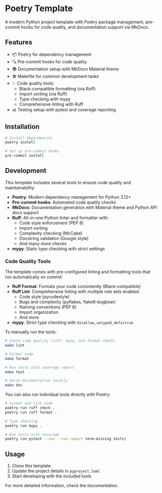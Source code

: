 # Poetry Template

A modern Python project template with Poetry package management, pre-commit hooks for code quality, and documentation support via MkDocs.

## Features

- 📦 Poetry for dependency management
- 🔍 Pre-commit hooks for code quality
- 📚 Documentation setup with MkDocs Material theme
- 🛠️ Makefile for common development tasks
- ✨ Code quality tools:
  - Black-compatible formatting (via Ruff)
  - Import sorting (via Ruff)
  - Type checking with mypy
  - Comprehensive linting with Ruff
- 📊 Testing setup with pytest and coverage reporting

## Installation

```bash
# Install dependencies
poetry install

# Set up pre-commit hooks
pre-commit install
```

## Development

This template includes several tools to ensure code quality and maintainability:

- **Poetry**: Modern dependency management for Python 3.12+
- **Pre-commit hooks**: Automated code quality checks
- **MkDocs**: Documentation generation with Material theme and Python API docs support
- **Ruff**: All-in-one Python linter and formatter with:
  - Code style enforcement (PEP 8)
  - Import sorting
  - Complexity checking (McCabe)
  - Docstring validation (Google style)
  - And many more checks
- **mypy**: Static type checking with strict settings

### Code Quality Tools

The template comes with pre-configured linting and formatting tools that run automatically on commit:

- **Ruff Format**: Formats your code consistently (Black-compatible)
- **Ruff Lint**: Comprehensive linting with multiple rule sets enabled:
  - Code style (pycodestyle)
  - Bugs and complexity (pyflakes, flake8-bugbear)
  - Naming conventions (PEP 8)
  - Import organization
  - And more
- **mypy**: Strict type checking with `disallow_untyped_defs=true`

To manually run the tools:
```bash
# Check code quality (ruff, mypy, and format check)
make lint

# Format code
make format

# Run tests with coverage report
make test

# Serve documentation locally
make doc
```

You can also run individual tools directly with Poetry:
```bash
# Format and lint code
poetry run ruff check .
poetry run ruff format .

# Type checking
poetry run mypy .

# Run tests with coverage
poetry run pytest --cov --cov-report term-missing tests/
```

## Usage

1. Clone this template
2. Update the project details in `pyproject.toml`
3. Start developing with the included tools

For more detailed information, check the documentation.
